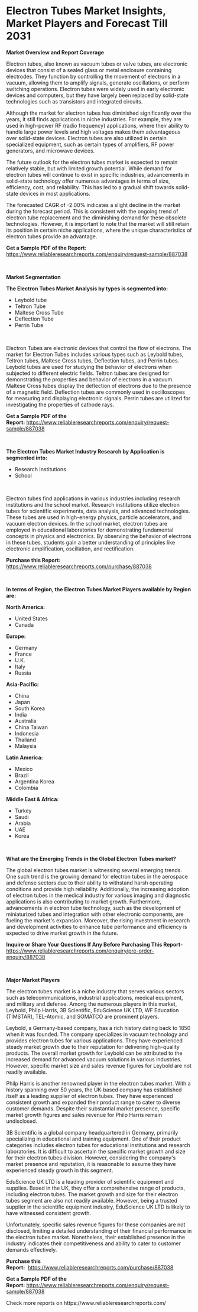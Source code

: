 <p><h1>Electron Tubes Market Insights, Market Players and Forecast Till 2031</h1></p><p><strong>Market Overview and Report Coverage</strong></p>
<p><p>Electron tubes, also known as vacuum tubes or valve tubes, are electronic devices that consist of a sealed glass or metal enclosure containing electrodes. They function by controlling the movement of electrons in a vacuum, allowing them to amplify signals, generate oscillations, or perform switching operations. Electron tubes were widely used in early electronic devices and computers, but they have largely been replaced by solid-state technologies such as transistors and integrated circuits.</p><p>Although the market for electron tubes has diminished significantly over the years, it still finds applications in niche industries. For example, they are used in high-power RF (radio frequency) applications, where their ability to handle large power levels and high voltages makes them advantageous over solid-state devices. Electron tubes are also utilized in certain specialized equipment, such as certain types of amplifiers, RF power generators, and microwave devices.</p><p>The future outlook for the electron tubes market is expected to remain relatively stable, but with limited growth potential. While demand for electron tubes will continue to exist in specific industries, advancements in solid-state technology offer numerous advantages in terms of size, efficiency, cost, and reliability. This has led to a gradual shift towards solid-state devices in most applications.</p><p>The forecasted CAGR of -2.00% indicates a slight decline in the market during the forecast period. This is consistent with the ongoing trend of electron tube replacement and the diminishing demand for these obsolete technologies. However, it is important to note that the market will still retain its position in certain niche applications, where the unique characteristics of electron tubes provide an advantage.</p></p>
<p><strong>Get a Sample PDF of the Report:</strong> <a href="https://www.reliableresearchreports.com/enquiry/request-sample/887038">https://www.reliableresearchreports.com/enquiry/request-sample/887038</a></p>
<p>&nbsp;</p>
<p><strong>Market Segmentation</strong></p>
<p><strong>The Electron Tubes Market Analysis by types is segmented into:</strong></p>
<p><ul><li>Leybold tube</li><li>Teltron Tube</li><li>Maltese Cross Tube</li><li>Deflection Tube</li><li>Perrin Tube</li></ul></p>
<p>&nbsp;</p>
<p><p>Electron Tubes are electronic devices that control the flow of electrons. The market for Electron Tubes includes various types such as Leybold tubes, Teltron tubes, Maltese Cross tubes, Deflection tubes, and Perrin tubes. Leybold tubes are used for studying the behavior of electrons when subjected to different electric fields. Teltron tubes are designed for demonstrating the properties and behavior of electrons in a vacuum. Maltese Cross tubes display the deflection of electrons due to the presence of a magnetic field. Deflection tubes are commonly used in oscilloscopes for measuring and displaying electronic signals. Perrin tubes are utilized for investigating the properties of cathode rays.</p></p>
<p><strong>Get a Sample PDF of the Report:</strong>&nbsp;<a href="https://www.reliableresearchreports.com/enquiry/request-sample/887038">https://www.reliableresearchreports.com/enquiry/request-sample/887038</a></p>
<p>&nbsp;</p>
<p><strong>The Electron Tubes Market Industry Research by Application is segmented into:</strong></p>
<p><ul><li>Research Institutions</li><li>School</li></ul></p>
<p>&nbsp;</p>
<p><p>Electron tubes find applications in various industries including research institutions and the school market. Research institutions utilize electron tubes for scientific experiments, data analysis, and advanced technologies. These tubes are used in high-energy physics, particle accelerators, and vacuum electron devices. In the school market, electron tubes are employed in educational laboratories for demonstrating fundamental concepts in physics and electronics. By observing the behavior of electrons in these tubes, students gain a better understanding of principles like electronic amplification, oscillation, and rectification.</p></p>
<p><strong>Purchase this Report:</strong>&nbsp; <a href="https://www.reliableresearchreports.com/purchase/887038">https://www.reliableresearchreports.com/purchase/887038</a></p>
<p>&nbsp;</p>
<p><strong>In terms of Region, the Electron Tubes Market Players available by Region are:</strong></p>
<p>
    <p> <strong> North America: </strong>
        <ul>
            <li>United States</li>
            <li>Canada</li>
        </ul>
        </p> 
    <p> <strong> Europe: </strong>
        <ul>
            <li>Germany</li>
            <li>France</li>
            <li>U.K.</li>
            <li>Italy</li>
            <li>Russia</li>
        </ul>
        </p> 
    <p> <strong> Asia-Pacific: </strong>
        <ul>
            <li>China</li>
            <li>Japan</li>
            <li>South Korea</li>
            <li>India</li>
            <li>Australia</li>
            <li>China Taiwan</li>
            <li>Indonesia</li>
            <li>Thailand</li>
            <li>Malaysia</li>
        </ul>
        </p> 
    <p> <strong> Latin America: </strong>
        <ul>
            <li>Mexico</li>
            <li>Brazil</li>
            <li>Argentina Korea</li>
            <li>Colombia</li>
        </ul>
        </p> 
    <p> <strong> Middle East & Africa: </strong>
        <ul>
            <li>Turkey</li>
            <li>Saudi</li>
            <li>Arabia</li>
            <li>UAE</li>
            <li>Korea</li>
        </ul>
    </p>
    </p>
<p>&nbsp;</p>
<p><strong>What are the Emerging Trends in the Global Electron Tubes market?</strong></p>
<p><p>The global electron tubes market is witnessing several emerging trends. One such trend is the growing demand for electron tubes in the aerospace and defense sectors due to their ability to withstand harsh operating conditions and provide high reliability. Additionally, the increasing adoption of electron tubes in the medical industry for various imaging and diagnostic applications is also contributing to market growth. Furthermore, advancements in electron tube technology, such as the development of miniaturized tubes and integration with other electronic components, are fueling the market's expansion. Moreover, the rising investment in research and development activities to enhance tube performance and efficiency is expected to drive market growth in the future.</p></p>
<p><strong>Inquire or Share Your Questions If Any Before Purchasing This Report</strong>- <a href="https://www.reliableresearchreports.com/enquiry/pre-order-enquiry/887038">https://www.reliableresearchreports.com/enquiry/pre-order-enquiry/887038</a></p>
<p>&nbsp;</p>
<p><strong>Major Market Players</strong></p>
<p><p>The electron tubes market is a niche industry that serves various sectors such as telecommunications, industrial applications, medical equipment, and military and defense. Among the numerous players in this market, Leybold, Philp Harris, 3B Scientific, EduScience UK LTD, WF Education (TIMSTAR), TEL-Atomic, and SOMATCO are prominent players.</p><p>Leybold, a Germany-based company, has a rich history dating back to 1850 when it was founded. The company specializes in vacuum technology and provides electron tubes for various applications. They have experienced steady market growth due to their reputation for delivering high-quality products. The overall market growth for Leybold can be attributed to the increased demand for advanced vacuum solutions in various industries. However, specific market size and sales revenue figures for Leybold are not readily available.</p><p>Philp Harris is another renowned player in the electron tubes market. With a history spanning over 50 years, the UK-based company has established itself as a leading supplier of electron tubes. They have experienced consistent growth and expanded their product range to cater to diverse customer demands. Despite their substantial market presence, specific market growth figures and sales revenue for Philp Harris remain undisclosed.</p><p>3B Scientific is a global company headquartered in Germany, primarily specializing in educational and training equipment. One of their product categories includes electron tubes for educational institutions and research laboratories. It is difficult to ascertain the specific market growth and size for their electron tubes division. However, considering the company's market presence and reputation, it is reasonable to assume they have experienced steady growth in this segment.</p><p>EduScience UK LTD is a leading provider of scientific equipment and supplies. Based in the UK, they offer a comprehensive range of products, including electron tubes. The market growth and size for their electron tubes segment are also not readily available. However, being a trusted supplier in the scientific equipment industry, EduScience UK LTD is likely to have witnessed consistent growth.</p><p>Unfortunately, specific sales revenue figures for these companies are not disclosed, limiting a detailed understanding of their financial performance in the electron tubes market. Nonetheless, their established presence in the industry indicates their competitiveness and ability to cater to customer demands effectively.</p></p>
<p><strong>Purchase this Report:</strong>&nbsp;&nbsp;<a href="https://www.reliableresearchreports.com/purchase/887038">https://www.reliableresearchreports.com/purchase/887038</a></p>
<p></p>
<p><strong>Get a Sample PDF of the Report:</strong>&nbsp;<a href="https://www.reliableresearchreports.com/enquiry/request-sample/887038">https://www.reliableresearchreports.com/enquiry/request-sample/887038</a></p>
<p>Check more reports on https://www.reliableresearchreports.com/</p>